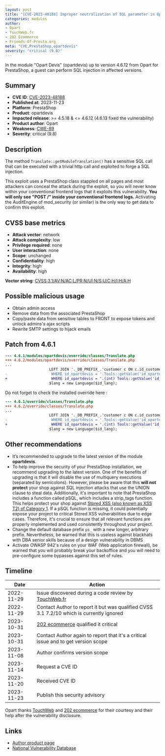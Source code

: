 ```yaml
---
layout: post
title: "[CVE-2023-48188] Improper neutralization of SQL parameter in Opart Devis for PrestaShop"
categories: modules
author:
- Opart
- TouchWeb.fr
- 202 Ecommerce
- Friends-Of-Presta.org
meta: "CVE,PrestaShop,opartdevis"
severity: "critical (9.8)"
---
```


In the module "Opart Devis" (opartdevis) up to version 4.6.12 from Opart for PrestaShop, a guest can perform SQL injection in affected versions.


## Summary

* **CVE ID**: [CVE-2023-48188](https://cve.mitre.org/cgi-bin/cvename.cgi?name=CVE-2023-48188)
* **Published at**: 2023-11-23
* **Platform**: PrestaShop
* **Product**: opartdevis
* **Impacted release**: >= 4.5.18 & <= 4.6.12 (4.6.13 fixed the vulnerability)  
* **Product author**: Opart
* **Weakness**: [CWE-89](https://cwe.mitre.org/data/definitions/89.html)
* **Severity**: critical (9.8)

## Description

The method `Translate::getModuleTranslation()` has a sensitive SQL call that can be executed with a trivial http call and exploited to forge a SQL injection.

This exploit uses a PrestaShop class stappled on all pages and most attackers can conceal the attack during the exploit, so you will never know within your conventional frontend logs that it exploits this vulnerability. **You will only see "POST /" inside your conventional frontend logs.** Activating the AuditEngine of mod_security (or similar) is the only way to get data to confirm this exploit.

## CVSS base metrics

* **Attack vector**: network
* **Attack complexity**: low
* **Privilege required**: none
* **User interaction**: none
* **Scope**: unchanged
* **Confidentiality**: high
* **Integrity**: high
* **Availability**: high

**Vector string**: [CVSS:3.1/AV:N/AC:L/PR:N/UI:N/S:U/C:H/I:H/A:H](https://nvd.nist.gov/vuln-metrics/cvss/v3-calculator?vector=AV:N/AC:L/PR:N/UI:N/S:U/C:H/I:H/A:H)

## Possible malicious usage

* Obtain admin access
* Remove data from the associated PrestaShop
* Copy/paste data from sensitive tables to FRONT to expose tokens and unlock admins's ajax scripts
* Rewrite SMTP settings to hijack emails

## Patch from 4.6.1

```diff
--- 4.6.1/modules/opartdevis/override/classes/Translate.php
+++ 4.6.2/modules/opartdevis/override/classes/Translate.php
...
                    LEFT JOIN '._DB_PREFIX_.'customer c ON c.id_customer = a.id_customer 
-                    WHERE id_opartdevis = '.Tools::getValue('id_opartdevis'));
+                    WHERE id_opartdevis = '.(int) Tools::getValue('id_opartdevis'));
                    $lang = new Language($id_lang);
```

Do not forget to check the installed override here : 

```diff
--- 4.6.1/override/classes/Translate.php
+++ 4.6.2/override/classes/Translate.php
...
                    LEFT JOIN '._DB_PREFIX_.'customer c ON c.id_customer = a.id_customer 
-                    WHERE id_opartdevis = '.Tools::getValue('id_opartdevis'));
+                    WHERE id_opartdevis = '.(int) Tools::getValue('id_opartdevis'));
                    $lang = new Language($id_lang);
```

## Other recommendations

* It’s recommended to upgrade to the latest version of the module **opartdevis**.
* To help improve the security of your PrestaShop installation, we recommend upgrading to the latest version. One of the benefits of upgrading is that it will disable the use of multiquery executions (separated by semicolons). However, please be aware that this **will not protect** your shop against SQL injection attacks that use the UNION clause to steal data. Additionally, it's important to note that PrestaShop includes a function called pSQL, which includes a strip_tags function. This helps protect your shop against [Stored XSS (also known as XSS T2) of Category 1](https://security.friendsofpresta.org/modules/2023/02/07/stored-xss.html). If a pSQL function is missing, it could potentially expose your project to critical Stored XSS vulnerabilities due to edge cases. Therefore, it's crucial to ensure that all relevant functions are properly implemented and used consistently throughout your project.
* Change the default database prefix `ps_` with a new longer, arbitrary prefix. Nevertheless, be warned that this is useless against blackhats with DBA senior skills because of a design vulnerability in DBMS
* Activate OWASP 942's rules on your WAF (Web application firewall), be warned that you will probably break your backoffice and you will need to pre-configure some bypasses against this set of rules.

## Timeline

| Date | Action |
|--|--|
| 2022-11-29 | Issue discovered during a code review by [TouchWeb.fr](https://www.touchweb.fr) |
| 2022-11-29 | Contact Author to report it but was qualified CVSS 3.1 7.2/10 which is currently ignored |
| 2023-10-31 | [202 ecommerce](https://www.202-ecommerce.com/) qualified it critical |
| 2023-10-31 | Contact Author again to report that it's a critical issue and to get version scope |
| 2023-11-08 | Author confirms version scope |
| 2023-11-14 | Request a CVE ID |
| 2023-11-20 | Received CVE ID |
| 2023-11-23 | Publish this security advisory |

Opart thanks [TouchWeb](https://www.touchweb.fr) and [202 ecommerce](https://www.202-ecommerce.com/) for their courtesy and their help after the vulnerability disclosure.

## Links

* [Author product page](https://www.store-opart.fr/p/25-devis.html)
* [National Vulnerability Database](https://nvd.nist.gov/vuln/detail/CVE-2023-48188)
